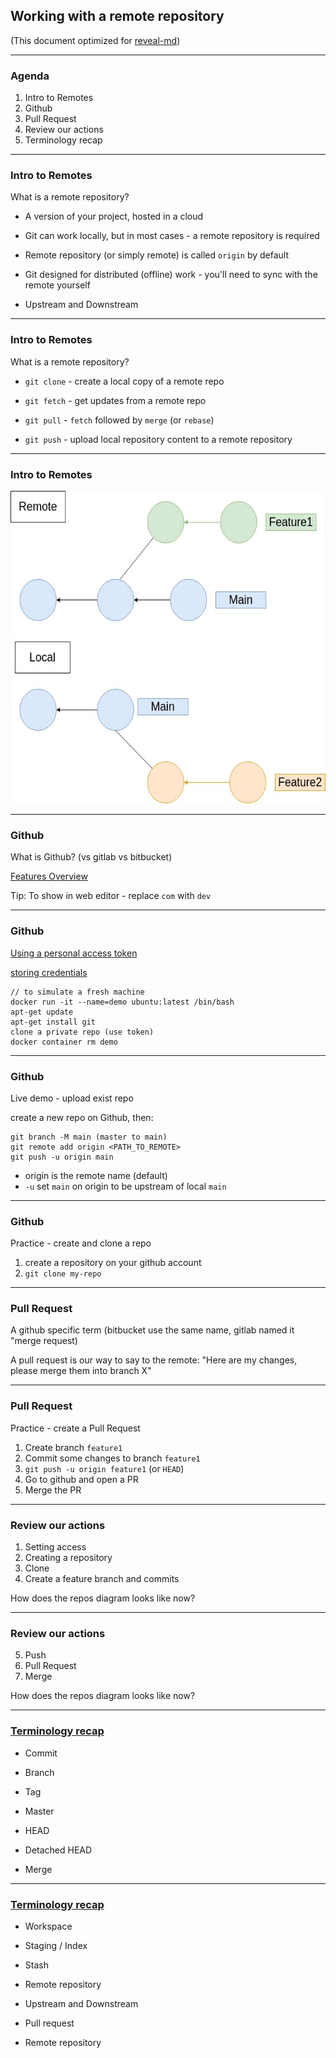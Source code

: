 ##  Working with a remote repository
(This document optimized for [reveal-md](https://github.com/webpro/reveal-md))

---

### Agenda
1. Intro to Remotes
1. Github 
1. Pull Request
1. Review our actions
1. Terminology recap

---

### Intro to Remotes
What is a remote repository?

* A version of your project, hosted in a cloud
<!-- .element: class="fragment" -->

* Git can work locally, but in most cases - a remote repository is required
<!-- .element: class="fragment" -->

* Remote repository (or simply remote) is called `origin` by default
<!-- .element: class="fragment" -->

* Git designed for distributed (offline) work - you'll need to sync with the remote yourself
<!-- .element: class="fragment" -->

* Upstream and Downstream
<!-- .element: class="fragment" -->

---

### Intro to Remotes
What is a remote repository?

* `git clone` - create a local copy of a remote repo
<!-- .element: class="fragment" -->

* `git fetch` - get updates from a remote repo
<!-- .element: class="fragment" -->

* `git pull` - `fetch` followed by `merge` (or `rebase`)
<!-- .element: class="fragment" -->

* `git push` - upload local repository content to a remote repository
<!-- .element: class="fragment" -->



---

### Intro to Remotes

<div>
    <img src="./assets/remote.jpg" height="500">
</div>

---

### Github

What is Github?
(vs gitlab vs bitbucket)

[Features Overview](https://github.com/hasadna/anyway-newsflash-infographics)

Tip: To show in web editor - replace `com` with `dev`
<!-- .element: class="fragment" -->

---

### Github



[Using a personal access token](https://docs.github.com/en/authentication/keeping-your-account-and-data-secure/creating-a-personal-access-token)

[storing credentials](https://docs.github.com/en/get-started/getting-started-with-git/caching-your-github-credentials-in-git)

```
// to simulate a fresh machine
docker run -it --name=demo ubuntu:latest /bin/bash
apt-get update
apt-get install git
clone a private repo (use token)
docker container rm demo
```
---

### Github
Live demo - upload exist repo

create a new repo on Github, then:
```
git branch -M main (master to main)
git remote add origin <PATH_TO_REMOTE>
git push -u origin main
```

* origin is the remote name (default)
* `-u` set `main` on origin to be upstream of local `main`

---

### Github
Practice - create and clone a repo
1. create a repository on your github account
2. `git clone my-repo`

---

### Pull Request

A github specific term (bitbucket use the same name, gitlab named it "merge request)
<!-- .element: class="fragment" -->

A pull request is our way to say to the remote:
"Here are my changes, please merge them into branch X"
<!-- .element: class="fragment" -->

---

### Pull Request

Practice - create a Pull Request
1. Create branch `feature1`
2. Commit some changes to branch `feature1`
3. `git push -u origin feature1` (or `HEAD`)
4. Go to github and open a PR
5. Merge the PR

---

### Review our actions

1. Setting access
2. Creating a repository
3. Clone
4. Create a feature branch and commits

How does the repos diagram looks like now?
<!-- .element: class="fragment" -->

---

### Review our actions

5. Push
6. Pull Request
7. Merge

How does the repos diagram looks like now?
<!-- .element: class="fragment" -->

---

### [Terminology recap](https://opensource.com/article/19/2/git-terminology)

* Commit
<!-- .element: class="fragment" -->
* Branch
<!-- .element: class="fragment" -->
* Tag
<!-- .element: class="fragment" -->
* Master
<!-- .element: class="fragment" -->
* HEAD
<!-- .element: class="fragment" -->
* Detached HEAD
<!-- .element: class="fragment" -->
* Merge
<!-- .element: class="fragment" -->

---

### [Terminology recap](https://opensource.com/article/19/2/git-terminology)

<!-- .element: class="fragment" -->
* Workspace
<!-- .element: class="fragment" -->
* Staging / Index
<!-- .element: class="fragment" -->
* Stash
<!-- .element: class="fragment" -->
* Remote repository
<!-- .element: class="fragment" -->
* Upstream and Downstream
<!-- .element: class="fragment" -->
* Pull request
<!-- .element: class="fragment" -->
* Remote repository
<!-- .element: class="fragment" -->

